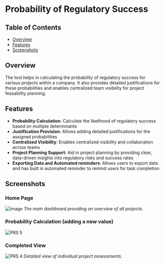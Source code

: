 # Probability of Regulatory Success

## Table of Contents
- [Overview](#overview)
- [Features](#features)
- [Screenshots](#screenshots)

## Overview

The tool helps in calculating the probability of regulatory success for various projects within a company. It also provides detailed justifications for these probabilities and enables centralized team visibility for project feasability planning.

## Features

- **Probability Calculation**: Calculate the likelihood of regulatory success based on multiple determinants
- **Justification Provision**: Allows adding detailed justifications for the assigned probabilities
- **Centralized Visibility**: Enables centralized visibility and collaboration across teams
- **Project Planning Support**: Aid in project planning by providing clear, data-driven insights into regulatory risks and success rates
- **Exporting Data and Automated reminders**: Allows users to export data and has built in automated reminder to remind users for task completion

## Screenshots
### Home Page
![image](https://github.com/AnonymousHippo21/PowerApps-Applications/assets/169428076/d2b7a052-dd30-40f1-905c-1b35b0d7e0dc)
*The main dashboard providing an overview of all projects.*

### Probability Calculation (adding a new value)
![PRS 5](https://github.com/AnonymousHippo21/PowerApps-Applications/assets/169428076/4d81e46f-db82-47ea-af30-b36d6cc638a6)

### Completed View
![PRS 4](https://github.com/AnonymousHippo21/PowerApps-Applications/assets/169428076/6e94ced2-e00e-42ee-86f2-bbd3e006c4df)
*Detailed view of individual project assessments.*
